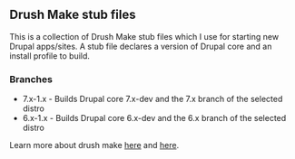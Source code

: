 ## Drush Make stub files

This is a collection of Drush Make stub files which I use for starting new Drupal apps/sites. A stub file declares a version of Drupal core and an install profile to build.

### Branches
* 7.x-1.x - Builds Drupal core 7.x-dev and the 7.x branch of the selected distro
* 6.x-1.x - Builds Drupal core 6.x-dev and the 6.x branch of the selected distro

Learn more about drush make [here](http://drupal.org/project/drush) and [here](http://drush.ws/#make).
